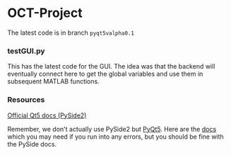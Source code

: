 # OCT-Project
The latest code is in branch ```pyqt5valpha0.1```

### testGUI.py 
This has the latest code for the GUI. The idea was that the backend will eventually connect here to get the global variables and use them in subsequent MATLAB functions. 

### Resources 
[Official Qt5 docs (PySide2)](https://doc.qt.io/qtforpython-5/)

Remember, we don't actually use PySide2 but [PyQt5](https://www.riverbankcomputing.com/software/pyqt/). Here are the [docs](riverbankcomputing.com/static/Docs/PyQt5/) which you may need if you run into any errors, but you should be fine with the PySide docs.

